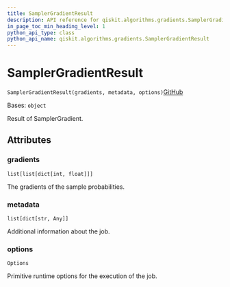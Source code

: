 ```yaml
---
title: SamplerGradientResult
description: API reference for qiskit.algorithms.gradients.SamplerGradientResult
in_page_toc_min_heading_level: 1
python_api_type: class
python_api_name: qiskit.algorithms.gradients.SamplerGradientResult
---
```


# SamplerGradientResult

<span id="qiskit.algorithms.gradients.SamplerGradientResult" />

`SamplerGradientResult(gradients, metadata, options)`[GitHub](https://github.com/qiskit/qiskit/tree/stable/0.24/qiskit/algorithms/gradients/sampler_gradient_result.py "view source code")

Bases: `object`

Result of SamplerGradient.

## Attributes

<span id="qiskit.algorithms.gradients.SamplerGradientResult.gradients" />

### gradients

`list[list[dict[int, float]]]`

The gradients of the sample probabilities.

<span id="qiskit.algorithms.gradients.SamplerGradientResult.metadata" />

### metadata

`list[dict[str, Any]]`

Additional information about the job.

<span id="qiskit.algorithms.gradients.SamplerGradientResult.options" />

### options

`Options`

Primitive runtime options for the execution of the job.

